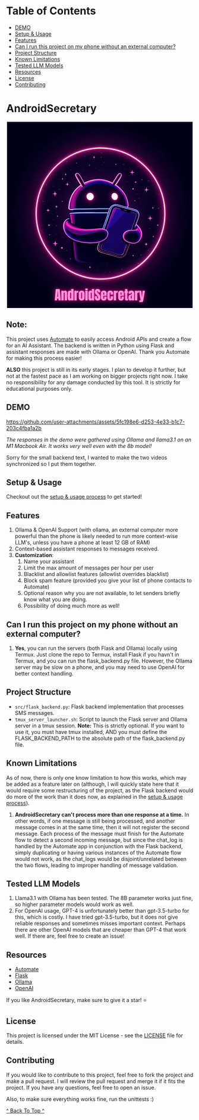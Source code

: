 <!-- omit in toc -->
# Table of Contents
- [DEMO](#demo)
- [Setup \& Usage](#setup--usage)
- [Features](#features)
- [Can I run this project on my phone without an external computer?](#can-i-run-this-project-on-my-phone-without-an-external-computer)
- [Project Structure](#project-structure)
- [Known Limitations](#known-limitations)
- [Tested LLM Models](#tested-llm-models)
- [Resources](#resources)
- [License](#license)
- [Contributing](#contributing)

<!-- omit in toc -->
# AndroidSecretary 

<p align="center">
  <img src="assets/ASLogo.png" alt="ASLogo">
</p>

<!-- omit in toc -->
## **Note:** 
This project uses [Automate](https://llamalab.com/automate/) to easily access Android APIs and create a flow for an AI Assistant. The backend is written in Python using Flask and assistant responses are made with Ollama or OpenAI. Thank you Automate for making this process easier!

**ALSO** this project is still in its early stages. I plan to develop it further, but not at the fastest pace as I am working on bigger projects right now. I take no responsibility for any damage conducted by this tool. It is strictly for educational purposes only.

## DEMO

https://github.com/user-attachments/assets/5fc198e6-d253-4e33-b1c7-203c4fba1a2b

*The responses in the demo were gathered using Ollama and llama3.1 on an M1 Macbook Air. It works very well even with the 8b model!*

Sorry for the small backend text, I wanted to make the two videos synchronized so I put them together.

## Setup & Usage
Checkout out the [setup & usage process](SETUP.md) to get started!

## Features
1. Ollama & OpenAI Support (with ollama, an external computer more powerful than the phone is likely needed to run more context-wise LLM's, unless you have a phone at least 12 GB of RAM)
2. Context-based assistant responses to messages received.
3. **Customization**:
   1.  Name your assistant
   2.  Limit the max amount of messages per hour per user 
   3.  Blacklist and allowlist features (allowlist overrides blacklist)
   4.  Block spam feature (provided you give your list of phone contacts to Automate) 
   5.  Optional reason why you are not available, to let senders briefly know what you are doing.
   6.  Possibility of doing much more as well!

## Can I run this project on my phone without an external computer?
1. **Yes**, you can run the servers (both Flask and Ollama) locally using Termux. Just clone the repo to Termux, install Flask if you havn't in Termux, and you can run the flask_backend.py file. However, the Ollama server may be slow on a phone, and you may need to use OpenAI for better context handling.


## Project Structure

- `src/flask_backend.py`: Flask backend implementation that processes SMS messages.
- `tmux_server_launcher.sh`: Script to launch the Flask server and Ollama server in a tmux session. **Note:** This is strictly optional. If you want to use it, you must have tmux installed, AND you must define the FLASK_BACKEND_PATH to the absolute path of the flask_backend.py file.

## Known Limitations
As of now, there is only one know limitation to how this works, which may be added as a feature later on (although, I will quickly state here that it would require some restructuring of the project, as the Flask backend would do more of the work than it does now, as explained in the [setup & usage process](SETUP.md)).
1. **AndroidSecretary can't process more than one response at a time.** In other words, if one message is still being processed, and another message comes in at the same time, then it will not register the second message. Each process of the message must finish for the Automate flow to detect a second incoming message, but since the chat_log is handled by the Automate app in conjunction with the Flask backend, simply duplicating or having various instances of the Automate flow would not work, as the chat_logs would be disjoint/unrelated between the two flows, leading to improper handling of message validation.

## Tested LLM Models
1. Llama3.1 with Ollama has been tested. The 8B parameter works just fine, so higher parameter models would work as well.
2. For OpenAI usage, GPT-4 is unfortunately better than gpt-3.5-turbo for this, which is costly. I have tried gpt-3.5-turbo, but it does not give reliable responses and sometimes misses important context. Perhaps there are other OpenAI models that are cheaper than GPT-4 that work well. If there are, feel free to create an issue!

## Resources
- [Automate](https://llamalab.com/automate/)
- [Flask](https://flask.palletsprojects.com/en/2.0.x/)
- [Ollama](https://ollama.ai/)
- [OpenAI](https://openai.com/)

If you like AndroidSecretary, make sure to give it a star! ⭐️

## License
This project is licensed under the MIT License - see the [LICENSE](LICENSE) file for details.

## Contributing
If you would like to contribute to this project, feel free to fork the project and make a pull request. I will review the pull request and merge it if it fits the project. If you have any questions, feel free to open an issue.

Also, to make sure everything works fine, run the unittests :)

[^ Back To Top ^](#table-of-contents)
